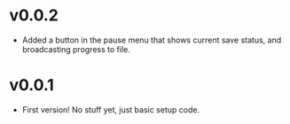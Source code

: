 # v0.0.2
- Added a button in the pause menu that shows current save status, and broadcasting progress to file.

# v0.0.1
- First version! No stuff yet, just basic setup code.